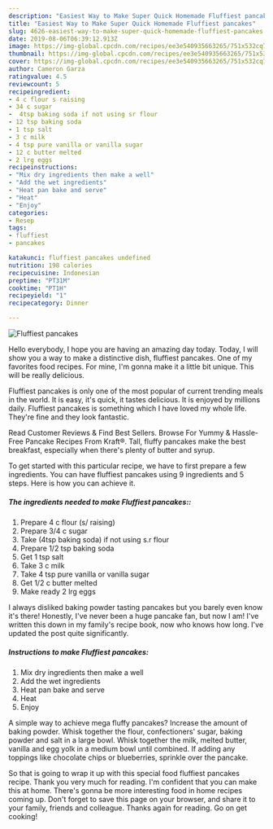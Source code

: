 ```yaml
---
description: "Easiest Way to Make Super Quick Homemade Fluffiest pancakes"
title: "Easiest Way to Make Super Quick Homemade Fluffiest pancakes"
slug: 4626-easiest-way-to-make-super-quick-homemade-fluffiest-pancakes
date: 2019-08-06T06:39:12.913Z
image: https://img-global.cpcdn.com/recipes/ee3e540935663265/751x532cq70/fluffiest-pancakes-recipe-main-photo.jpg
thumbnail: https://img-global.cpcdn.com/recipes/ee3e540935663265/751x532cq70/fluffiest-pancakes-recipe-main-photo.jpg
cover: https://img-global.cpcdn.com/recipes/ee3e540935663265/751x532cq70/fluffiest-pancakes-recipe-main-photo.jpg
author: Cameron Garza
ratingvalue: 4.5
reviewcount: 5
recipeingredient:
- 4 c flour s raising
- 34 c sugar
-  4tsp baking soda if not using sr flour
- 12 tsp baking soda
- 1 tsp salt
- 3 c milk
- 4 tsp pure vanilla or vanilla sugar
- 12 c butter melted
- 2 lrg eggs
recipeinstructions:
- "Mix dry ingredients then make a well"
- "Add the wet ingredients"
- "Heat pan bake and serve"
- "Heat"
- "Enjoy"
categories:
- Resep
tags:
- fluffiest
- pancakes

katakunci: fluffiest pancakes undefined
nutrition: 198 calories
recipecuisine: Indonesian
preptime: "PT31M"
cooktime: "PT1H"
recipeyield: "1"
recipecategory: Dinner

---
```



![Fluffiest pancakes](https://img-global.cpcdn.com/recipes/ee3e540935663265/751x532cq70/fluffiest-pancakes-recipe-main-photo.jpg)

Hello everybody, I hope you are having an amazing day today. Today, I will show you a way to make a distinctive dish, fluffiest pancakes. One of my favorites food recipes. For mine, I'm gonna make it a little bit unique. This will be really delicious.

Fluffiest pancakes is only one of the most popular of current trending meals in the world. It is easy, it's quick, it tastes delicious. It is enjoyed by millions daily. Fluffiest pancakes is something which I have loved my whole life. They're fine and they look fantastic.

Read Customer Reviews &amp; Find Best Sellers. Browse For Yummy &amp; Hassle-Free Pancake Recipes From Kraft®. Tall, fluffy pancakes make the best breakfast, especially when there&#39;s plenty of butter and syrup.


To get started with this particular recipe, we have to first prepare a few ingredients. You can have fluffiest pancakes using 9 ingredients and 5 steps. Here is how you can achieve it.

##### The ingredients needed to make Fluffiest pancakes::

1. Prepare 4 c flour (s/ raising)
1. Prepare 3/4 c sugar
1. Take  (4tsp baking soda) if not using s.r flour
1. Prepare 1/2 tsp baking soda
1. Get 1 tsp salt
1. Take 3 c milk
1. Take 4 tsp pure vanilla or vanilla sugar
1. Get 1/2 c butter melted
1. Make ready 2 lrg eggs


I always disliked baking powder tasting pancakes but you barely even know it&#39;s there! Honestly, I&#39;ve never been a huge pancake fan, but now I am! I&#39;ve written this down in my family&#39;s recipe book, now who knows how long. I&#39;ve updated the post quite significantly. 

##### Instructions to make Fluffiest pancakes:

1. Mix dry ingredients then make a well
1. Add the wet ingredients
1. Heat pan bake and serve
1. Heat
1. Enjoy


A simple way to achieve mega fluffy pancakes? Increase the amount of baking powder. Whisk together the flour, confectioners&#39; sugar, baking powder and salt in a large bowl. Whisk together the milk, melted butter, vanilla and egg yolk in a medium bowl until combined. If adding any toppings like chocolate chips or blueberries, sprinkle over the pancake. 

So that is going to wrap it up with this special food fluffiest pancakes recipe. Thank you very much for reading. I'm confident that you can make this at home. There's gonna be more interesting food in home recipes coming up. Don't forget to save this page on your browser, and share it to your family, friends and colleague. Thanks again for reading. Go on get cooking!
